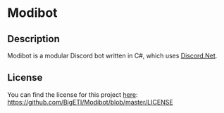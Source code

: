 # Modibot

## Description
Modibot is a modular Discord bot written in C#, which uses [Discord.Net](https://github.com/discord-net/Discord.Net).

## License
You can find the license for this project [here](https://github.com/BigETI/Modibot/blob/master/LICENSE): https://github.com/BigETI/Modibot/blob/master/LICENSE
